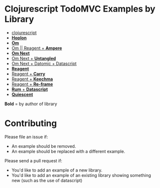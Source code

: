 # Clojurescript TodoMVC Examples by Library

- [clojurescript](https://github.com/dfuenzalida/todo-cljs)
- [**Hoplon**](https://github.com/hoplon/demos/tree/master/todoFRP)
- [**Om**](https://github.com/swannodette/todomvc/tree/gh-pages/labs/architecture-examples/om)
- [Om || Reagent + **Ampere**](https://github.com/condense/ampere/tree/master/examples/todomvc)
- [**Om Next**](https://github.com/swannodette/om-next-demo)
- [Om Next + **Untangled**](https://github.com/untangled-web/untangled-todomvc)
- [Om Next + Datomic + Datascript](https://github.com/madvas/todomvc-omnext-datomic-datascript)
- [**Reagent**](https://github.com/reagent-project/reagent/tree/master/examples/todomvc)
- [Reagent + **Carry**](https://github.com/metametadata/carry/tree/master/examples/todomvc)
- [Reagent + **Keechma**](https://github.com/keechma/keechma-todomvc)
- [Reagent + **Re-frame**](https://github.com/Day8/re-frame/tree/master/examples/todomvc)
- [**Rum** + **Datascript**](https://github.com/tonsky/datascript-todo)
- [**Quiescent**](https://github.com/levand/todomvc/tree/gh-pages/architecture-examples/quiescent)

**Bold** = by author of library

# Contributing

Please file an issue if:

* An example should be removed.
* An example should be replaced with a different example.

Please send a pull request if:

* You'd like to add an example of a new library.
* You'd like to add an example of an existing library showing something new (such as the use of datascript)
